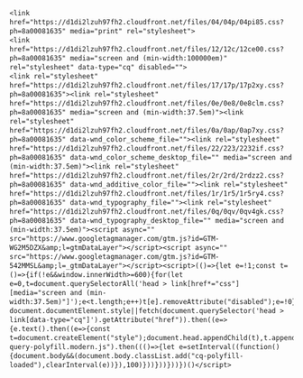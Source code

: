 <html class="js sizes srcset webpalpha webp webp-alpha webp-animation webp-lossless mobile" prefix="og: https://ogp.me/ns#" lang="pt-br"><head><link rel="preconnect" href="https://d1di2lzuh97fh2.cloudfront.net" crossorigin=""><link rel="preconnect" href="https://fonts.gstatic.com" crossorigin=""><meta charset="utf-8"><link rel="icon" href="https://d1di2lzuh97fh2.cloudfront.net/files/2d/2di/2div3h.svg?ph=8a00081635" type="image/svg+xml" sizes="any"><link rel="icon" href="https://d1di2lzuh97fh2.cloudfront.net/files/07/07f/07fzq8.svg?ph=8a00081635" type="image/svg+xml" sizes="16x16"><link rel="icon" href="https://d1di2lzuh97fh2.cloudfront.net/files/1j/1j3/1j3767.ico?ph=8a00081635"><link rel="apple-touch-icon" href="https://d1di2lzuh97fh2.cloudfront.net/files/1j/1j3/1j3767.ico?ph=8a00081635"><link rel="icon" href="https://d1di2lzuh97fh2.cloudfront.net/files/1j/1j3/1j3767.ico?ph=8a00081635">
    <meta http-equiv="X-UA-Compatible" content="IE=edge">
    <title>A barbearia ::Barbearia Sant'anna</title>
    <meta name="viewport" content="width=device-width,initial-scale=1,viewport-fit=cover">
    <meta name="msapplication-tap-highlight" content="no">
    
    <link href="https://d1di2lzuh97fh2.cloudfront.net/files/04/04p/04pi85.css?ph=8a00081635" media="print" rel="stylesheet">
    <link href="https://d1di2lzuh97fh2.cloudfront.net/files/12/12c/12ce00.css?ph=8a00081635" media="screen and (min-width:100000em)" rel="stylesheet" data-type="cq" disabled="">
    <link rel="stylesheet" href="https://d1di2lzuh97fh2.cloudfront.net/files/17/17p/17p2xy.css?ph=8a00081635"><link rel="stylesheet" href="https://d1di2lzuh97fh2.cloudfront.net/files/0e/0e8/0e8clm.css?ph=8a00081635" media="screen and (min-width:37.5em)"><link rel="stylesheet" href="https://d1di2lzuh97fh2.cloudfront.net/files/0a/0ap/0ap7xy.css?ph=8a00081635" data-wnd_color_scheme_file=""><link rel="stylesheet" href="https://d1di2lzuh97fh2.cloudfront.net/files/22/223/2232if.css?ph=8a00081635" data-wnd_color_scheme_desktop_file="" media="screen and (min-width:37.5em)"><link rel="stylesheet" href="https://d1di2lzuh97fh2.cloudfront.net/files/2r/2rd/2rdzz2.css?ph=8a00081635" data-wnd_additive_color_file=""><link rel="stylesheet" href="https://d1di2lzuh97fh2.cloudfront.net/files/1r/1r5/1r5ry4.css?ph=8a00081635" data-wnd_typography_file=""><link rel="stylesheet" href="https://d1di2lzuh97fh2.cloudfront.net/files/0q/0qv/0qv4gk.css?ph=8a00081635" data-wnd_typography_desktop_file="" media="screen and (min-width:37.5em)"><script async="" src="https://www.googletagmanager.com/gtm.js?id=GTM-WG2M5DZX&amp;l=gtmDataLayer"></script><script async="" src="https://www.googletagmanager.com/gtm.js?id=GTM-542MMSL&amp;l=_gtmDataLayer"></script><script>(()=>{let e=!1;const t=()=>{if(!e&&window.innerWidth>=600){for(let e=0,t=document.querySelectorAll('head > link[href*="css"][media="screen and (min-width:37.5em)"]');e<t.length;e++)t[e].removeAttribute("disabled");e=!0}};t(),window.addEventListener("resize",t),"container"in document.documentElement.style||fetch(document.querySelector('head > link[data-type="cq"]').getAttribute("href")).then((e=>{e.text().then((e=>{const t=document.createElement("style");document.head.appendChild(t),t.appendChild(document.createTextNode(e)),import("https://d1di2lzuh97fh2.cloudfront.net/client/js.polyfill/container-query-polyfill.modern.js").then((()=>{let e=setInterval((function(){document.body&&(document.body.classList.add("cq-polyfill-loaded"),clearInterval(e))}),100)}))}))}))})()</script>
<link rel="preload stylesheet" href="https://d1di2lzuh97fh2.cloudfront.net/files/0d/0ds/0dscwu.css?ph=8a00081635" as="style"><meta name="description" content="A Barbearia Sant'anna foi fundada em 2015 na cidade de Brasília, sendo uma barbearia renomada que mescla tradição e modernidade."><meta name="keywords" content=""><meta name="generator" content="Webnode 2"><meta name="apple-mobile-web-app-capable" content="yes"><meta name="apple-mobile-web-app-status-bar-style" content="black"><meta name="format-detection" content="telephone=no">

<!-- Google tag (gtag.js) -->
<script async="" src="https://www.googletagmanager.com/gtag/js?id=AW-11391191408"></script>
<script>
  window.dataLayer = window.dataLayer || [];
  function gtag(){dataLayer.push(arguments);}
  gtag('js', new Date());

  gtag('config', 'AW-11391191408');
</script><meta property="og:url" content="https://www.barbeariadominat.com.br/a-barbearia/"><meta property="og:title" content="A barbearia :: Dominat Studio barbearia"><meta property="og:type" content="article"><meta property="og:description" content="A Dominat Studio foi fundada em 2015 na agitada cidade de São Paulo, sendo uma barbearia renomada que mescla tradição e modernidade."><meta property="og:site_name" content="Dominat Studio barbearia"><meta property="og:image" content="https://d1di2lzuh97fh2.cloudfront.net/files/0b/0b8/700/0b8hnq.jpg?ph=8a00081635"><meta property="og:article:published_time" content="2023-10-27T00:00:00+0200"><meta name="robots" content="index,follow"><link rel="canonical" href="https://www.barbeariadominat.com.br/a-barbearia/"><script>window.checkAndChangeSvgColor=function(c){try{var a=document.getElementById(c);if(a){c=[["border","borderColor"],["outline","outlineColor"],["color","color"]];for(var h,b,d,f=[],e=0,m=c.length;e<m;e++)if(h=window.getComputedStyle(a)[c[e][1]].replace(/\s/g,"").match(/^rgb[a]?\(([0-9]{1,3}),([0-9]{1,3}),([0-9]{1,3})/i)){b="";for(var g=1;3>=g;g++)b+=("0"+parseInt(h[g],10).toString(16)).slice(-2);"0"===b.charAt(0)&&(d=parseInt(b.substr(0,2),16),d=Math.max(16,d),b=d.toString(16)+b.slice(-4));f.push(c[e][0]+"="+b)}if(f.length){var k=a.getAttribute("data-src"),l=k+(0>k.indexOf("?")?"?":"&")+f.join("&");a.src!=l&&(a.src=l,a.outerHTML=a.outerHTML)}}}catch(n){}};</script><script>
		window._gtmDataLayer = window._gtmDataLayer || [];
		(function(w,d,s,l,i){w[l]=w[l]||[];w[l].push({'gtm.start':new Date().getTime(),event:'gtm.js'});
		var f=d.getElementsByTagName(s)[0],j=d.createElement(s),dl=l!='dataLayer'?'&l='+l:'';
		j.async=true;j.src='https://www.googletagmanager.com/gtm.js?id='+i+dl;f.parentNode.insertBefore(j,f);})
		(window,document,'script','_gtmDataLayer','GTM-542MMSL');</script><script>window.gtmDataLayer = window.gtmDataLayer || [];</script><script>
			function gtm(){
				if(arguments[0] === 'event'){ 
					arguments[2]['developer_id.dOWIwNz'] = true;
					
				}
				gtmDataLayer.push(arguments);
			}</script><script>gtm(
			'consent',
			'default', 
			{
				'ad_storage': 'denied',
				'analytics_storage': 'denied',
				'functionality_storage': 'denied',
				'personalization_storage': 'denied',
				'security_storage': 'denied'
			}
		);</script><script>gtm('set', 'developer_id.dOWIwNz', true);</script><script>
			<!-- Google Tag Manager -->
			(function(w,d,s,l,i){
				w[l]=w[l]||[];
				w[l].push({'gtm.start': new Date().getTime(),event:'gtm.js'});
				var f=d.getElementsByTagName(s)[0],j=d.createElement(s),dl=l!='dataLayer'?'&l='+l:'';
				j.async=true;
				j.src='https://www.googletagmanager.com/gtm.js?id='+i+dl;
				f.parentNode.insertBefore(j,f);
			})(window,document,'script','gtmDataLayer','GTM-WG2M5DZX');
			<!-- End Google Tag Manager --></script></head>
<body class="l wt-page l-default l-d-none b-btn-sq b-btn-s-l b-btn-dn b-btn-bw-1 img-d-n img-t-o img-h-z line-solid b-e-ds lbox-d c-s-n hn-tbg wnd-fe mm-mono touched"><!-- Google Tag Manager (noscript) -->
			<noscript>
				<iframe 
					src="https://www.googletagmanager.com/ns.html?id=GTM-WG2M5DZX"
					height="0" 
					width="0" 
					style="display:none;visibility:hidden"
				>
				</iframe>
			</noscript>
			<!-- End Google Tag Manager (noscript) --><noscript>
				<iframe
				 src="https://www.googletagmanager.com/ns.html?id=GTM-542MMSL" 
				 height="0" 
				 width="0" 
				 style="display:none;visibility:hidden"
				 >
				 </iframe>
			</noscript>

<div class="wnd-page l-page cs-gray ac-none t-t-fs-m t-t-fw-m t-t-sp-n t-t-d-n t-s-fs-m t-s-fw-m t-s-sp-n t-s-d-n t-p-fs-m t-p-fw-m t-p-sp-n t-h-fs-m t-h-fw-s t-h-sp-n t-bq-fs-m t-bq-fw-m t-bq-sp-n t-bq-d-q t-btn-fw-l t-nav-fw-l t-pd-fw-l t-nav-tt-n">
    <div class="l-w t cf t-22">
        <div class="l-bg cf">
            <div class="s-bg-l">
                
                
            </div>
        </div>
        <header class="l-h cf">
            <div class="sw cf">
	<div class="sw-c cf"><section data-space="true" class="s s-hn s-hn-slogan wnd-mt-classic wnd-na-c logo-classic sc-none wnd-w-wide wnd-nh-l hn-no-bg sc-m hm-claims menu-default">
	<div class="s-w">
		<div class="s-o">

			<div class="s-bg">
                <div class="s-bg-l">
                    
                    
                </div>
			</div>

			<div class="h-w h-f wnd-fixed">

				<div class="n-l">
					<div class="s-c">
						<div class="logo-block">
							<div class="b b-l logo logo-default logo-nb pt-serif logo-48 wnd-logo-with-text b-ls-l">
	<div class="b-l-c logo-content">
		<a class="b-l-link logo-link" href="/home/">

			

			

			<div class="b-l-br logo-br"></div>

			<div class="b-l-text logo-text-wrapper">
				<div class="b-l-text-w logo-text">
					<span class="b-l-text-c logo-text-cell">Barbearia Sant'anna</span>
				</div>
			</div>

		</a>
	</div>
</div>
							<div class="l-s logo-slogan claim"><span class="sit b claim-default claim-nb wnd-font-size-20 open-sans slogan-21">
	<span class="sit-w"><span class="sit-c">&nbsp; &nbsp; &nbsp; &nbsp; &nbsp; &nbsp; &nbsp; &nbsp; &nbsp; &nbsp; &nbsp; &nbsp;Exelencia e Maestria</span></span>
</span></div>
						</div>
						<div class="cart-and-mobile">
							

                            

							<div id="menu-mobile">
								<a href="#" id="menu-submit"><span></span>Menu</a>
							</div>
						</div>

						<div id="menu-slider">
							<div id="menu-block">
								<nav id="menu" data-align="centered" class="centered" data-type="sliding"><div class="menu-font menu-wrapper">
	<a href="#" class="menu-close" rel="nofollow" title="Close Menu"></a>
	<ul class="level-1">
		<li class="wnd-homepage">
			<a class="menu-item" href="menu.html"><span class="menu-item-text">Início</span></a>
			
		</li><li>
			<a class="menu-item" href="/lista-de-precos/"><span class="menu-item-text">Catálogo</span></a>
			
		</li><li class="wnd-active wnd-active-path">
			<a class="menu-item" href="/a-barbearia/"><span class="menu-item-text">A barbearia</span></a>
			
		</li><li>
			<a class="menu-item" href="/contato/"><span class="menu-item-text">Contato</span></a>
			
		</li><li class="overflowed" style="">
			<a class="menu-item" href="/trabalhe-conosco/"><span class="menu-item-text">Trabalhe conosco</span></a>
			
		</li>
	<li class="more wnd-with-submenu"><a href="#" class="menu-item"><span class="menu-item-text">Mais</span></a><ul class="level-2"><li class="overflowed" style="">
			<a class="menu-item" href="/trabalhe-conosco/"><span class="menu-item-text">Trabalhe conosco</span></a>
			
		</li></ul><a class="mm-arrow mm-down" href="#"></a></li></ul>
	<span class="more-text">Mais</span>
</div></nav>
							</div>
						</div>
					</div>
				</div>

			</div>
		</div>
	</div>
</section></div>
</div>
        </header>
        <main class="l-m cf">
            <div class="sw cf">
	<div class="sw-c cf"><section class="s s-hm s-hm-claims cf sc-m wnd-background-image wnd-w-wide wnd-s-higher wnd-h-50 wnd-nh-l wnd-p-cc hn-no-bg hn-slogan">
	<div class="s-w cf">
		<div class="s-o cf">
			<div class="s-bg">
                <div class="s-bg-l wnd-background-image fx-blur-strong bgpos-top-center bgatt-scroll overlay-black-light">
                    <picture><img src="imgleandro.jpg" width="1920" height="1279" alt="" fetchpriority="high"></picture>
                    
                </div>
			</div>
			<div class="h-c s-c">
				<div class="h-c-b">
					<div class="h-c-b-i">
						<h1 class="claim cf"><span class="sit b claim-borders claim-nb pt-serif claim-32">
	<span class="sit-w"><span class="sit-c">B a r b e a r i a&nbsp;Sant'anna</span></span>
</span></h1>
						<h3 class="claim cf"><span class="sit b claim-default claim-nb pt-serif claim-22">
	<span class="sit-w"><span class="sit-c"></span></span>
</span></h3>
					</div>
				</div>
			</div>
		</div>
	</div>
</section><section class="s s-basic cf sc-d   wnd-w-narrow wnd-s-normal wnd-h-auto">
	<div class="s-w cf">
		<div class="s-o s-fs cf">
			<div class="s-bg cf">
				<div class="s-bg-l">
                    
					
				</div>
			</div>
			<div class="s-c s-fs cf">
				<div class="ez cf wnd-no-cols">
	<div class="ez-c"><div class="b b-text cf">
	<div class="b-c b-text-c b-s b-s-t60 b-s-b60 b-cs cf"><h1><font class="wnd-font-size-70">Sobre a Barbearia Sant'anna</font></h1>

<p>A Barberia foi fundada em 2015 na cidade de Brasília, sendo uma barbearia renomada que mescla tradição e modernidade.</p><p>Destacando-se por suas características distintas, a Barbearia Sant'anna proporciona aos seus clientes a flexibilidade de agendar um horário ou ser atendido por ordem de chegada. Nossa busca é pela excelência, não apenas na qualidade dos cortes, mas também no respeito ao valioso tempo dos nossos clientes. O compromisso com o crescimento e valorização das pessoas representa um dos pilares fundamentais da Barbearia sant'anna. Nossa conduta foi cuidadosamente elaborado com o intuito de evidenciar os princípios que norteiam as iterações da nossa empresa com diversos públicos.</p>
</div>
</div></div>
</div>
			</div>
		</div>
	</div>
</section></div>
</div>
        </main>
        <footer class="l-f cf">
            <div class="sw cf">
	<div class="sw-c cf"><section data-wn-border-element="s-f-border" class="s s-f s-f-basic s-f-simple sc-b   wnd-w-narrow wnd-s-higher">
	<div class="s-w">
		<div class="s-o">
			<div class="s-bg">
                <div class="s-bg-l">
                    
                    
                </div>
			</div>
			<div class="s-c s-f-l-w s-f-border">
				<div class="s-f-l b-s b-s-t0 b-s-b0">
					<div class="s-f-l-c s-f-l-c-first">
						<div class="s-f-cr"><span class="it b link">
	<span class="it-c">Site feito à mão pela equipe "Pf"&nbsp;&nbsp;|&nbsp;&nbsp;Aparado em 2023</span>
</span></div>
						<div class="s-f-sf">
                            <span class="sf b empty">
<span class="sf-content sf-c link"></span>
</span>
                            <span class="sf-cbr link">
    <a href="#" rel="nofollow">Cookies </a>
</span>
                        </div>
					</div>
					<div class="s-f-l-c s-f-l-c-last">
						<div class="s-f-lang lang-select cf">
	
</div>
					</div>
                    <div class="s-f-l-c s-f-l-c-currency">
                        <div class="s-f-ccy ccy-select cf">
	
</div>
                    </div>
				</div>
			</div>
		</div>
	</div>
</section></div>
</div>
        </footer>
    </div>
    
</div>
<section class="cb cb-dark" id="cookiebar" style="display:none;">
	<div class="cb-bar cb-scrollable">
		<div class="cb-bar-c">
			<div class="cb-bar-text">Utilizamos cookies para permitir o funcionamento adequado e a segurança do site, e para oferecer a você a melhor experiência de usuário possível.</div>
			<div class="cb-bar-buttons">
				<button class="cb-button cb-close-basic" data-action="accept-necessary">
					<span class="cb-button-content">Aceitar somente o necessário</span>
				</button>
				<button class="cb-button cb-close-basic" data-action="accept-all">
					<span class="cb-button-content">Aceitar tudo</span>
				</button>
				<button class="cb-button cb-button-text cb-button-popup">
					<span class="cb-button-content"></span>
				</button>
			</div>
		</div>
        <div class="cb-close cb-close-basic" data-action="accept-necessary"></div>
	</div>

	<div class="cb-popup cb-light close">
		<div class="cb-popup-c">
			<div class="cb-popup-head">
				<h3 class="cb-popup-title">Configurações avançadas</h3>
				<p class="cb-popup-text">Personalize suas preferências em relação aos cookies aqui. Ative ou desative as seguintes categorias e salve sua seleção.</p>
			</div>
			<div class="cb-popup-options cb-scrollable">
				<div class="cb-option">
					<input class="cb-option-input" type="checkbox" id="necessary" name="necessary" readonly="readonly" disabled="disabled" checked="checked">
                    <div class="cb-option-checkbox"></div>
                    <label class="cb-option-label" for="necessary">Cookies Essenciais</label>
					<div class="cb-option-text">Os cookies essenciais são fundamentais para o funcionamento seguro e correto de nosso site e para o processo de registro.</div>
				</div><div class="cb-option">
					<input class="cb-option-input" type="checkbox" id="functional" name="functional">
                    <div class="cb-option-checkbox"></div>
                    <label class="cb-option-label" for="functional">Cookies Funcionais</label>
					<div class="cb-option-text">Os cookies funcionais recordam-se de suas preferências em nosso site e permitem sua personalização.</div>
				</div><div class="cb-option">
					<input class="cb-option-input" type="checkbox" id="performance" name="performance">
                    <div class="cb-option-checkbox"></div>
                    <label class="cb-option-label" for="performance">Cookies de Desempenho</label>
					<div class="cb-option-text">Os cookies de desempenho monitoram o desempenho de nosso site.</div>
				</div><div class="cb-option">
					<input class="cb-option-input" type="checkbox" id="marketing" name="marketing">
                    <div class="cb-option-checkbox"></div>
                    <label class="cb-option-label" for="marketing">Cookies de Marketing e Terceiros</label>
					<div class="cb-option-text">Os cookies de marketing nos permitem medir e analisar o desempenho do nosso site.</div>
				</div>
			</div>
			<div class="cb-popup-footer">
				<button class="cb-button cb-save-popup" data-action="advanced-save">
					<span class="cb-button-content">Salvar</span>
				</button>
			</div>
			<div class="cb-close cb-close-popup" data-action="close"></div>
		</div>
	</div>
</section>
<amp-analytics type="gtag" data-credentials="include"> <script type="application/json"> { "vars": { "gtag_id": "AW-11391191408", "config": { "AW-11391191408": { "groups": "default" } } }, "triggers": { } } </script> </amp-analytics>
<script src="https://d1di2lzuh97fh2.cloudfront.net/files/3j/3jq/3jq78r.js?ph=8a00081635" crossorigin="anonymous" type="module"></script><script>document.querySelector(".wnd-fe")&&[...document.querySelectorAll(".c")].forEach((e=>{const t=e.querySelector(".b-text:only-child");t&&""===t.querySelector(".b-text-c").innerText&&e.classList.add("column-empty")}))</script>


<script src="https://d1di2lzuh97fh2.cloudfront.net/client.fe/js.compiled/lang.pt-br.1284.js?ph=8a00081635" crossorigin="anonymous"></script><script src="https://d1di2lzuh97fh2.cloudfront.net/client.fe/js.compiled/compiled.multi.2-1624.js?ph=8a00081635" crossorigin="anonymous"></script><script>var wnd = wnd || {};wnd.$data = {"image_content_items":{"wnd_ThumbnailBlock_1":{"id":"wnd_ThumbnailBlock_1","type":"wnd.pc.ThumbnailBlock"},"wnd_HeaderSection_header_main_304205947":{"id":"wnd_HeaderSection_header_main_304205947","type":"wnd.pc.HeaderSection"},"wnd_ImageBlock_979961350":{"id":"wnd_ImageBlock_979961350","type":"wnd.pc.ImageBlock"},"wnd_Section_text_image_512381197":{"id":"wnd_Section_text_image_512381197","type":"wnd.pc.Section"},"wnd_LogoBlock_105713518":{"id":"wnd_LogoBlock_105713518","type":"wnd.pc.LogoBlock"},"wnd_FooterSection_footer_28665659":{"id":"wnd_FooterSection_footer_28665659","type":"wnd.pc.FooterSection"}},"svg_content_items":{"wnd_ImageBlock_979961350":{"id":"wnd_ImageBlock_979961350","type":"wnd.pc.ImageBlock"},"wnd_LogoBlock_105713518":{"id":"wnd_LogoBlock_105713518","type":"wnd.pc.LogoBlock"}},"content_items":[],"project_info":{"isMultilanguage":false,"isMulticurrency":false,"eshop_tax_enabled":"1","country_code":"br","contact_state":"","eshop_tax_type":"VAT","eshop_discounts":false,"graphQLURL":"https:\/\/barbeariadominat.com.br\/servers\/graphql\/"},"eshopSettings":{"ESHOP_SETTINGS_DISPLAY_PRICE_WITHOUT_VAT":false,"ESHOP_SETTINGS_DISPLAY_ADDITIONAL_VAT":false,"ESHOP_SETTINGS_DISPLAY_SHIPPING_COST":false}};</script><script>wnd.$system = {"fileSystemType":"aws_s3","localFilesPath":"https:\/\/www.barbeariadominat.com.br\/_files\/","awsS3FilesPath":"https:\/\/8a00081635.clvaw-cdnwnd.com\/0d331d3afd3b73024616322c9747760e\/","staticFiles":"https:\/\/d1di2lzuh97fh2.cloudfront.net\/files","isCms":false,"staticCDNServers":["https:\/\/d1di2lzuh97fh2.cloudfront.net\/"],"fileUploadAllowExtension":["jpg","jpeg","jfif","png","gif","bmp","ico","svg","webp","tiff","pdf","doc","docx","ppt","pptx","pps","ppsx","odt","xls","xlsx","txt","rtf","mp3","wma","wav","ogg","amr","flac","m4a","3gp","avi","wmv","mov","mpg","mkv","mp4","mpeg","m4v","swf","gpx","stl","csv","xml","txt","dxf","dwg","iges","igs","step","stp"],"maxUserFormFileLimit":4194304,"frontendLanguage":"pt-br","backendLanguage":"pt-br","frontendLanguageId":"1","page":{"id":200000388,"identifier":"a-barbearia","template":{"id":200000012,"styles":{"typography":"t-22_new","typoTitleSizes":"t-t-fs-m","typoTitleWeights":"t-t-fw-m","typoTitleSpacings":"t-t-sp-n","typoTitleDecorations":"t-t-d-n","typoSubtitleSizes":"t-s-fs-m","typoSubtitleWeights":"t-s-fw-m","typoSubtitleSpacings":"t-s-sp-n","typoSubtitleDecorations":"t-s-d-n","typoParagraphSizes":"t-p-fs-m","typoParagraphWeights":"t-p-fw-m","typoParagraphSpacings":"t-p-sp-n","typoHeadingSizes":"t-h-fs-m","typoHeadingWeights":"t-h-fw-s","typoHeadingSpacings":"t-h-sp-n","typoBlockquoteSizes":"t-bq-fs-m","typoBlockquoteWeights":"t-bq-fw-m","typoBlockquoteSpacings":"t-bq-sp-n","typoBlockquoteDecorations":"t-bq-d-q","scheme":"cs-gray","additiveColor":"ac-none","acHeadings":false,"acSubheadings":false,"acIcons":false,"acOthers":false,"imageStyle":"img-d-n","imageHover":"img-h-z","imageTitle":"img-t-o","buttonStyle":"b-btn-sq","buttonSize":"b-btn-s-l","buttonDecoration":"b-btn-dn","buttonBorders":"b-btn-bw-1","lineStyle":"line-solid","eshopGridItemStyle":"b-e-ds","formStyle":"default","menuType":"","menuStyle":"menu-default","lightboxStyle":"lbox-d","columnSpaces":"c-s-n","sectionWidth":"wnd-w-narrow","sectionSpace":"wnd-s-normal","layoutType":"l-default","layoutDecoration":"l-d-none","background":{"default":null},"backgroundSettings":{"default":""}}},"layout":"default","name":"A barbearia","html_title":"","language":"pt-br","langId":1,"isHomepage":false,"meta_description":"","meta_keywords":"","header_code":"\u003C!-- Google tag (gtag.js) --\u003E\n\u003Cscript async src=\u0022https:\/\/www.googletagmanager.com\/gtag\/js?id=AW-11391191408\u0022\u003E\u003C\/script\u003E\n\u003Cscript\u003E\n  window.dataLayer = window.dataLayer || [];\n  function gtag(){dataLayer.push(arguments);}\n  gtag('js', new Date());\n\n  gtag('config', 'AW-11391191408');\n\u003C\/script\u003E","footer_code":"\u003Camp-analytics type=\u0022gtag\u0022 data-credentials=\u0022include\u0022\u003E \u003Cscript type=\u0022application\/json\u0022\u003E { \u0022vars\u0022: { \u0022gtag_id\u0022: \u0022AW-11391191408\u0022, \u0022config\u0022: { \u0022AW-11391191408\u0022: { \u0022groups\u0022: \u0022default\u0022 } } }, \u0022triggers\u0022: { } } \u003C\/script\u003E \u003C\/amp-analytics\u003E","styles":{"pageBased":{"navline":{"style":{"sectionColor":"sc-none","sectionWidth":"wnd-w-wide","sectionHeight":"wnd-nh-l"}}}},"countFormsEntries":[]},"listingsPrefix":"\/l\/","productPrefix":"\/p\/","cartPrefix":"\/cart\/","checkoutPrefix":"\/checkout\/","searchPrefix":"\/search\/","isCheckout":false,"isEshop":false,"hasBlog":false,"isProductDetail":false,"isListingDetail":false,"listing_page":[],"hasEshopAnalytics":false,"gTagId":null,"gAdsId":null,"format":{"be":{"DATE_TIME":{"mask":"%d\/%m\/%Y %H:%M","regexp":"^(((0?[1-9]|[1,2][0-9]|3[0,1])\\\/(0?[1-9]|1[0-2])\\\/[0-9]{1,4})(( [0-1][0-9]| 2[0-3]):[0-5][0-9])?|(([0-9]{4}(0[1-9]|1[0-2])(0[1-9]|[1,2][0-9]|3[0,1])(0[0-9]|1[0-9]|2[0-3])[0-5][0-9][0-5][0-9])))?$"},"DATE":{"mask":"%d\/%m\/%Y","regexp":"^((0?[1-9]|[1,2][0-9]|3[0,1])\\\/(0?[1-9]|1[0-2])\\\/[0-9]{1,4})$"},"CURRENCY":{"mask":{"point":",","thousands":".","decimals":2,"mask":"%s","zerofill":true}}},"fe":{"DATE_TIME":{"mask":"%d\/%m\/%Y %H:%M","regexp":"^(((0?[1-9]|[1,2][0-9]|3[0,1])\\\/(0?[1-9]|1[0-2])\\\/[0-9]{1,4})(( [0-1][0-9]| 2[0-3]):[0-5][0-9])?|(([0-9]{4}(0[1-9]|1[0-2])(0[1-9]|[1,2][0-9]|3[0,1])(0[0-9]|1[0-9]|2[0-3])[0-5][0-9][0-5][0-9])))?$"},"DATE":{"mask":"%d\/%m\/%Y","regexp":"^((0?[1-9]|[1,2][0-9]|3[0,1])\\\/(0?[1-9]|1[0-2])\\\/[0-9]{1,4})$"},"CURRENCY":{"mask":{"point":",","thousands":".","decimals":2,"mask":"%s","zerofill":true}}}},"e_product":null,"listing_item":null,"feReleasedFeatures":{"eshopPriceDisplaySettings":true,"dualCurrency":false,"HeurekaSatisfactionSurvey":true,"useOnlyDefaultFreeBar":true,"productAvailability":false},"labels":{"dualCurrency.fixedRate":"","invoicesGenerator.W2EshopInvoice.alreadyPayed":"N\u00e3o pague! - J\u00e1 foi pago. Este documento n\u00e4o tem validade fiscal.","invoicesGenerator.W2EshopInvoice.amount":"Quantidade:","invoicesGenerator.W2EshopInvoice.contactInfo":"Dados de contato:","invoicesGenerator.W2EshopInvoice.couponCode":"C\u00f3digo promocional:","invoicesGenerator.W2EshopInvoice.customer":"Cliente:","invoicesGenerator.W2EshopInvoice.dateOfIssue":"Data do comprovante de compra:","invoicesGenerator.W2EshopInvoice.dateOfTaxableSupply":"Data da presta\u00e7\u00e3o:","invoicesGenerator.W2EshopInvoice.dic":"CPF\/CNPJ:","invoicesGenerator.W2EshopInvoice.discount":"Desconto:","invoicesGenerator.W2EshopInvoice.dueDate":"Data de vencimento:","invoicesGenerator.W2EshopInvoice.email":"E-mail:","invoicesGenerator.W2EshopInvoice.filenamePrefix":"Comprovante de compra-","invoicesGenerator.W2EshopInvoice.fiscalCode":"C\u00f3digo fiscal","invoicesGenerator.W2EshopInvoice.freeShipping":"Entrega gr\u00e1tis","invoicesGenerator.W2EshopInvoice.ic":"CPF\/CNPJ:","invoicesGenerator.W2EshopInvoice.invoiceNo":"N\u00b0 do comprovante de compra:","invoicesGenerator.W2EshopInvoice.invoiceNoTaxed":"Comprovante de compra \u2013 N\u00famero do documento","invoicesGenerator.W2EshopInvoice.notVatPayers":"N\u00e3o contribuinte de ICMS\/ISS","invoicesGenerator.W2EshopInvoice.orderNo":"N\u00famero do pedido:","invoicesGenerator.W2EshopInvoice.paymentPrice":"Valor do m\u00e9todo de pagamento","invoicesGenerator.W2EshopInvoice.pec":"PEC:","invoicesGenerator.W2EshopInvoice.phone":"Telefone:","invoicesGenerator.W2EshopInvoice.priceExTax":"Valor sem ICMS\/ISS","invoicesGenerator.W2EshopInvoice.priceIncludingTax":"Valor com ICMS\/ISS","invoicesGenerator.W2EshopInvoice.product":"Produto:","invoicesGenerator.W2EshopInvoice.productNr":"N\u00famero do produto:","invoicesGenerator.W2EshopInvoice.recipientCode":"C\u00f3digo do receptor:","invoicesGenerator.W2EshopInvoice.shippingAddress":"Endere\u00e7o para entrega:","invoicesGenerator.W2EshopInvoice.shippingPrice":"Valor da entrega:","invoicesGenerator.W2EshopInvoice.subtotal":"Subtotal:","invoicesGenerator.W2EshopInvoice.sum":"Total:","invoicesGenerator.W2EshopInvoice.supplier":"Prestador de servi\u00e7os:","invoicesGenerator.W2EshopInvoice.tax":"ICMS\/ISS:","invoicesGenerator.W2EshopInvoice.total":"Total:","invoicesGenerator.W2EshopInvoice.web":"Website:","wnd.es.CheckoutShippingService.correiosDeliveryWithSpecialConditions":"CEP de destino est\u00e1 sujeito a condi\u00e7\u00f5es especiais de entrega pela ECT e ser\u00e1 realizada com o acr\u00e9scimo de at\u00e9 7 dias \u00fateis ao prazo regular.","wnd.es.CheckoutShippingService.correiosWithoutHomeDelivery":"CEP de destino est\u00e1 temporariamente sem entrega domiciliar. A entrega ser\u00e1 efetuada na ag\u00eancia indicada no Aviso de Chegada que ser\u00e1 entregue no endere\u00e7o do destinat\u00e1rio.","wnd.es.ProductEdit.unit.cm":"cm","wnd.es.ProductEdit.unit.floz":"fl oz","wnd.es.ProductEdit.unit.ft":"ft","wnd.es.ProductEdit.unit.ft2":"ft\u00b2","wnd.es.ProductEdit.unit.g":"g","wnd.es.ProductEdit.unit.gal":"gal","wnd.es.ProductEdit.unit.in":"\u2033","wnd.es.ProductEdit.unit.inventoryQuantity":"un.","wnd.es.ProductEdit.unit.inventorySize":"cm","wnd.es.ProductEdit.unit.inventorySize.cm":"cm","wnd.es.ProductEdit.unit.inventorySize.inch":"in","wnd.es.ProductEdit.unit.inventoryWeight":"kg","wnd.es.ProductEdit.unit.inventoryWeight.kg":"kg","wnd.es.ProductEdit.unit.inventoryWeight.lb":"lb","wnd.es.ProductEdit.unit.l":"l","wnd.es.ProductEdit.unit.m":"m","wnd.es.ProductEdit.unit.m2":"m\u00b2","wnd.es.ProductEdit.unit.m3":"m\u00b3","wnd.es.ProductEdit.unit.mg":"mg","wnd.es.ProductEdit.unit.ml":"ml","wnd.es.ProductEdit.unit.mm":"mm","wnd.es.ProductEdit.unit.oz":"oz","wnd.es.ProductEdit.unit.pcs":"pc","wnd.es.ProductEdit.unit.pt":"pt","wnd.es.ProductEdit.unit.qt":"qt","wnd.es.ProductEdit.unit.yd":"yd","wnd.es.ProductList.inventory.outOfStock":"Esgotado","wnd.fe.CheckoutSelectMethodKlarnaPlaygroundItem":"{name} playground test","wnd.fe.CheckoutSelectMethodZasilkovnaItem.change":"Change pick up point","wnd.fe.CheckoutSelectMethodZasilkovnaItem.choose":"Choose your pick up point","wnd.fe.CheckoutSelectMethodZasilkovnaItem.error":"Please select a pick up point","wnd.fe.CheckoutZipField.brInvalid":"Insira um CEP v\u00e1lido em formato XXXXXXXX, por favor.","wnd.fe.CookieBar.message":"Este site usa cookies para fornecer a funcionalidade segura do site e para melhorar a sua experi\u00eancia. Ao utilizar o nosso site, voc\u00ea concorda com a nossa pol\u00edtica de privacidade.","wnd.fe.FeFooter.createWebsite":"Crie seu site gr\u00e1tis!","wnd.fe.FormManager.error.file.notAllowedExtension":"Extens\u00e3o do arquivo \u0022{EXTENSION}\u0022 n\u00e3o \u00e9 permitido.","wnd.fe.FormManager.error.file.required":"Por favor, escolha o arquivo a carregar.","wnd.fe.FormManager.error.file.sizeExceeded":"O tamanho m\u00e1ximo do arquivo carregado \u00e9 {SIZE} MB.","wnd.fe.FormManager.error.userChangePassword":"As senhas n\u00e3o coincidem","wnd.fe.FormManager.error.userLogin.inactiveAccount":"O seu registro ainda n\u00e3o foi aprovado e por isso n\u00e3o \u00e9 poss\u00edvel fazer login.","wnd.fe.FormManager.error.userLogin.invalidLogin":"Login (e-mail) ou senha incorretos!","wnd.fe.FreeBarBlock.buttonText":"Comece agora","wnd.fe.FreeBarBlock.longText":"Este site foi criado com Webnode. \u003Cstrong\u003ECrie um gr\u00e1tis para voc\u00ea tamb\u00e9m!\u003C\/strong\u003E","wnd.fe.ListingData.shortMonthName.Apr":"Abr","wnd.fe.ListingData.shortMonthName.Aug":"Ago","wnd.fe.ListingData.shortMonthName.Dec":"Dez","wnd.fe.ListingData.shortMonthName.Feb":"Fev","wnd.fe.ListingData.shortMonthName.Jan":"Jan","wnd.fe.ListingData.shortMonthName.Jul":"Jul","wnd.fe.ListingData.shortMonthName.Jun":"Jun","wnd.fe.ListingData.shortMonthName.Mar":"Mar","wnd.fe.ListingData.shortMonthName.May":"Maio","wnd.fe.ListingData.shortMonthName.Nov":"Nov","wnd.fe.ListingData.shortMonthName.Oct":"Out","wnd.fe.ListingData.shortMonthName.Sep":"Set","wnd.fe.ShoppingCartManager.count.between2And4":"{COUNT} artigos","wnd.fe.ShoppingCartManager.count.moreThan5":"{COUNT} artigos","wnd.fe.ShoppingCartManager.count.one":"{COUNT} artigo","wnd.fe.ShoppingCartTable.label.itemsInStock":"Only {COUNT} pcs available in stock","wnd.fe.ShoppingCartTable.label.itemsInStock.between2And4":"Apenas {COUNT} uds. dispon\u00edveis no estoque","wnd.fe.ShoppingCartTable.label.itemsInStock.moreThan5":"Apenas {COUNT} uds. dispon\u00edveis no estoque","wnd.fe.ShoppingCartTable.label.itemsInStock.one":"Apenas {COUNT} uds. dispon\u00edveis no estoque","wnd.fe.ShoppingCartTable.label.outOfStock":"Esgotado","wnd.fe.UserBar.logOut":"Sair","wnd.pc.BlogDetailPageZone.next":"Posts mais recentes","wnd.pc.BlogDetailPageZone.previous":"Posts mais antigos","wnd.pc.ContactInfoBlock.placeholder.infoMail":"P. ex. contato@exemplo.com.br","wnd.pc.ContactInfoBlock.placeholder.infoPhone":"P. ex. +55 11 2345 6789","wnd.pc.ContactInfoBlock.placeholder.infoText":"P. ex. Aberto diariamente de 8:00 a 16:00","wnd.pc.CookieBar.button.advancedClose":"Fechar","wnd.pc.CookieBar.button.advancedOpen":"Abrir configura\u00e7\u00f5es avan\u00e7adas","wnd.pc.CookieBar.button.advancedSave":"Salvar","wnd.pc.CookieBar.link.disclosure":"Divulga\u00e7\u00e3o","wnd.pc.CookieBar.title.advanced":"Configura\u00e7\u00f5es avan\u00e7adas","wnd.pc.CookieBar.title.option.functional":"Cookies Funcionais","wnd.pc.CookieBar.title.option.marketing":"Cookies de Marketing e Terceiros","wnd.pc.CookieBar.title.option.necessary":"Cookies Essenciais","wnd.pc.CookieBar.title.option.performance":"Cookies de Desempenho","wnd.pc.CookieBarReopenBlock.text":"Cookies ","wnd.pc.FileBlock.download":"BAIXAR","wnd.pc.FormBlock.action.defaultMessage.text":"O formul\u00e1rio foi submetido com sucesso.","wnd.pc.FormBlock.action.defaultMessage.title":"Obrigado!","wnd.pc.FormBlock.action.invisibleCaptchaInfoText":"Este site est\u00e1 protegido pelo reCAPTCHA e a \u003Clink1\u003EPol\u00edtica de Privacidade\u003C\/link1\u003E e os \u003Clink2\u003ETermos de Servi\u00e7o\u003C\/link2\u003E do Google se aplicam.","wnd.pc.FormBlock.action.submitBlockedDisabledBecauseSiteSecurity":"Este formul\u00e1rio n\u00e3o pode ser submetido (o propriet\u00e1rio da loja bloqueou a sua regi\u00e3o).","wnd.pc.FormBlock.mail.value.no":"N\u00e3o","wnd.pc.FormBlock.mail.value.yes":"Sim","wnd.pc.FreeBarBlock.text":"Desenvolvido por","wnd.pc.ListingDetailPageZone.next":"Pr\u00f3ximo","wnd.pc.ListingDetailPageZone.previous":"Anterior","wnd.pc.ListingItemCopy.namePrefix":"C\u00f3pia de","wnd.pc.Option.defaultText":"Outra op\u00e7\u00e3o","wnd.pc.PageCopy.namePrefix":"C\u00f3pia de","wnd.pc.PhotoGalleryBlock.placeholder.text":"N\u00e3o foram encontradas imagens nesta galeria","wnd.pc.PhotoGalleryBlock.placeholder.title":"Galeria de fotos","wnd.pc.ProductAddToCartBlock.addToCart":"Adicionar ao carrinho","wnd.pc.ProductAvailability.in14Days":"Available in 14 days","wnd.pc.ProductAvailability.in3Days":"Available in 3 days","wnd.pc.ProductAvailability.in7Days":"Available in 7 days","wnd.pc.ProductAvailability.inMonth":"Available in 1 month","wnd.pc.ProductAvailability.inMoreThanMonth":"Available in more than 1 month","wnd.pc.ProductAvailability.inStock":"In stock","wnd.pc.ProductGalleryBlock.placeholder.text":"N\u00e3o foram encontradas imagens nesta galeria de produtos.","wnd.pc.ProductGalleryBlock.placeholder.title":"Galeria de produtos","wnd.pc.ProductItem.button.viewDetail":"P\u00e1gina do produto","wnd.pc.ProductOptionGroupBlock.notSelected":"Nenhuma variante selecionada.","wnd.pc.ProductOutOfStockBlock.label":"Esgotado","wnd.pc.ProductPriceBlock.prefixText":"A partir de ","wnd.pc.ProductPriceBlock.suffixText":"","wnd.pc.ProductPriceExcludingVATBlock.USContent":"pre\u00e7o sem impostos","wnd.pc.ProductPriceExcludingVATBlock.content":"pre\u00e7o com impostos","wnd.pc.ProductShippingInformationBlock.content":"excluindo o valor de entrega","wnd.pc.ProductVATInformationBlock.content":"sem impostos {PRICE}","wnd.pc.ProductsZone.label.collections":"Categorias","wnd.pc.ProductsZone.placeholder.noProductsInCategory":"Esta categoria est\u00e1 vazia. Adicione produtos nela ou selecione outra categoria.","wnd.pc.ProductsZone.placeholder.text":"N\u00e3o h\u00e1 produtos na loja at\u00e9 ao momento. Comece por clicar em \u0022Adicionar produto\u0022.","wnd.pc.ProductsZone.placeholder.title":"Produtos","wnd.pc.ProductsZoneModel.label.allCollections":"Todos os produtos","wnd.pc.SearchBlock.allListingItems":"Todos os blog posts","wnd.pc.SearchBlock.allPages":"Todas as p\u00e1ginas","wnd.pc.SearchBlock.allProducts":"Todos os produtos","wnd.pc.SearchBlock.allResults":"Mostrar todos os resultados","wnd.pc.SearchBlock.iconText":"Procurar","wnd.pc.SearchBlock.inputPlaceholder":"O que voc\u00ea procura?","wnd.pc.SearchBlock.matchInListingItemIdentifier":"Artigo com o termo \u0022{IDENTIFIER}\u0022 na URL","wnd.pc.SearchBlock.matchInPageIdentifier":"Page with the term \u0022{IDENTIFIER}\u0022 in URL","wnd.pc.SearchBlock.noResults":"Nenhum resultado encontrado","wnd.pc.SearchBlock.requestError":"Erro: N\u00e3o \u00e9 poss\u00edvel carregar mais resultados. Por favor, atualize a p\u00e1gina ou \u003Clink1\u003Eclique aqui para tentar novamente\u003C\/link1\u003E.","wnd.pc.SearchResultsZone.emptyResult":"N\u00e3o h\u00e1 resultados correspondentes \u00e0 sua busca. Por favor, procure por outra palavra.","wnd.pc.SearchResultsZone.foundProducts":"Produtos encontrados:","wnd.pc.SearchResultsZone.listingItemsTitle":"Blog posts","wnd.pc.SearchResultsZone.pagesTitle":"P\u00e1ginas","wnd.pc.SearchResultsZone.productsTitle":"Produtos","wnd.pc.SearchResultsZone.title":"Resultados para:","wnd.pc.SectionMsg.name.eshopCategories":"Categorias","wnd.pc.ShoppingCartTable.label.checkout":"Finalizar compra","wnd.pc.ShoppingCartTable.label.checkoutDisabled":"N\u00e3o \u00e9 poss\u00edvel finalizar a compra (n\u00e3o h\u00e1 m\u00e9todos de entrega ou pagamento dispon\u00edveis).","wnd.pc.ShoppingCartTable.label.checkoutDisabledBecauseSiteSecurity":"Este pedido n\u00e3o pode ser enviado (o propriet\u00e1rio da loja bloqueou a sua regi\u00e3o).","wnd.pc.ShoppingCartTable.label.continue":"Continuar comprando","wnd.pc.ShoppingCartTable.label.delete":"Apagar","wnd.pc.ShoppingCartTable.label.item":"Produto","wnd.pc.ShoppingCartTable.label.price":"Valor","wnd.pc.ShoppingCartTable.label.quantity":"Quantidade","wnd.pc.ShoppingCartTable.label.sum":"Total","wnd.pc.ShoppingCartTable.label.totalPrice":"Total","wnd.pc.ShoppingCartTable.placeholder.text":"Navegue pela loja e fa\u00e7a sua escolha!","wnd.pc.ShoppingCartTable.placeholder.title":"O seu carrinho de compras est\u00e1 vazio.","wnd.pc.ShoppingCartTotalPriceExcludingVATBlock.label":"sem imposto","wnd.pc.ShoppingCartTotalPriceInformationBlock.label":"Sem o valor de entrega","wnd.pc.ShoppingCartTotalPriceWithVATBlock.label":"com imposto","wnd.pc.ShoppingCartTotalVATBlock.label":"Taxa de imposto {RATE}%","wnd.pc.SystemFooterBlock.poweredByWebnode":"Desenvolvido por {START_LINK}Webnode{END_LINK}","wnd.pc.UserBar.logoutText":"Sair","wnd.pc.UserChangePasswordFormBlock.invalidRecoveryUrl":"A validade do link para redefinir a sua senha expirou. Para receber um novo link, prossiga \u00e0 p\u00e1gina {START_LINK}Esqueceu sua senha{END_LINK}","wnd.pc.UserRecoveryFormBlock.action.defaultMessage.text":"No e-mail, voc\u00ea encontrar\u00e1 um link que permite alterar a sua senha. Se ainda n\u00e3o o recebeu, verifique a sua caixa de spam.","wnd.pc.UserRecoveryFormBlock.action.defaultMessage.title":"O seu pedido para a altera\u00e7\u00e3o da senha foi enviado.","wnd.pc.UserRegistrationFormBlock.action.defaultMessage.text":"O seu registro est\u00e1 aguardando a aprova\u00e7\u00e3o. Assim que o registro for aprovado, iremos notific\u00e1-lo por e-mail.","wnd.pc.UserRegistrationFormBlock.action.defaultMessage.title":"Obrigado por se registrar no nosso site.","wnd.pc.UserRegistrationFormBlock.action.successfulRegistrationMessage.text":"Seu registro foi bem sucedido e agora voc\u00ea pode logar nas p\u00e1ginas privadas deste site.","wnd.pm.AddNewPagePattern.onlineStore":"Loja online","wnd.ps.CookieBarSettingsForm.default.advancedMainText":"Personalize suas prefer\u00eancias em rela\u00e7\u00e3o aos cookies aqui. Ative ou desative as seguintes categorias e salve sua sele\u00e7\u00e3o.","wnd.ps.CookieBarSettingsForm.default.captionAcceptAll":"Aceitar tudo","wnd.ps.CookieBarSettingsForm.default.captionAcceptNecessary":"Aceitar somente o necess\u00e1rio","wnd.ps.CookieBarSettingsForm.default.mainText":"Utilizamos cookies para permitir o funcionamento adequado e a seguran\u00e7a do site, e para oferecer a voc\u00ea a melhor experi\u00eancia de usu\u00e1rio poss\u00edvel."},"fontSubset":null};</script><script>wnd.trackerConfig = {
					events: {"error":{"name":"Error"},"publish":{"name":"Publish page"},"open_premium_popup":{"name":"Open premium popup"},"upgrade_your_plan":{"name":"Upgrade your plan"},"ml_lock_page":{"name":"Lock access to page"},"ml_unlock_page":{"name":"Unlock access to page"},"ml_start_add_page_member_area":{"name":"Start - add page Member Area"},"ml_end_add_page_member_area":{"name":"End - add page Member Area"},"ml_show_activation_popup":{"name":"Show activation popup"},"ml_activation":{"name":"Member Login Activation"},"ml_deactivation":{"name":"Member Login Deactivation"},"ml_enable_require_approval":{"name":"Enable approve registration manually"},"ml_disable_require_approval":{"name":"Disable approve registration manually"},"ml_fe_member_registration":{"name":"Member Registration on FE"},"ml_fe_member_login":{"name":"Login Member"},"ml_fe_member_recovery":{"name":"Sent recovery email"},"ml_fe_member_change_password":{"name":"Change Password"},"undoredo_click_undo":{"name":"Undo\/Redo - click Undo"},"undoredo_click_redo":{"name":"Undo\/Redo - click Redo"},"add_page":{"name":"Page adding completed"},"change_page_order":{"name":"Change of page order"},"delete_page":{"name":"Page deleted"},"background_options_change":{"name":"Background setting completed"},"add_content":{"name":"Content adding completed"},"delete_content":{"name":"Content deleting completed"},"change_text":{"name":"Editing of text completed"},"add_image":{"name":"Image adding completed"},"add_photo":{"name":"Adding photo to galery completed"},"change_logo":{"name":"Logo changing completed"},"open_pages":{"name":"Open Pages"},"show_page_cms":{"name":"Show Page - CMS"},"new_section":{"name":"New section completed"},"delete_section":{"name":"Section deleting completed"},"add_video":{"name":"Video adding completed"},"add_maps":{"name":"Maps adding completed"},"add_button":{"name":"Button adding completed"},"add_file":{"name":"File adding completed"},"add_hr":{"name":"Horizontal line adding completed"},"delete_cell":{"name":"Cell deleting completed"},"delete_microtemplate":{"name":"Microtemplate deleting completed"},"add_blog_page":{"name":"Blog page adding completed"},"new_blog_post":{"name":"New blog post created"},"new_blog_recent_posts":{"name":"Blog recent posts list created"},"e_show_products_popup":{"name":"Show products popup"},"e_show_add_product":{"name":"Show add product popup"},"e_show_edit_product":{"name":"Show edit product popup"},"e_show_collections_popup":{"name":"Show collections manager popup"},"e_show_eshop_settings":{"name":"Show eshop settings popup"},"e_add_product":{"name":"Add product"},"e_edit_product":{"name":"Edit product"},"e_remove_product":{"name":"Remove product"},"e_bulk_show":{"name":"Bulk show products"},"e_bulk_hide":{"name":"Bulk hide products"},"e_bulk_remove":{"name":"Bulk remove products"},"e_move_product":{"name":"Order products"},"e_add_collection":{"name":"Add collection"},"e_rename_collection":{"name":"Rename collection"},"e_remove_collection":{"name":"Remove collection"},"e_add_product_to_collection":{"name":"Assign product to collection"},"e_remove_product_from_collection":{"name":"Unassign product from collection"},"e_move_collection":{"name":"Order collections"},"e_add_products_page":{"name":"Add products page"},"e_add_procucts_section":{"name":"Add products list section"},"e_add_products_content":{"name":"Add products list content block"},"e_change_products_zone_style":{"name":"Change style in products list"},"e_change_products_zone_collection":{"name":"Change collection in products list"},"e_show_products_zone_collection_filter":{"name":"Show collection filter in products list"},"e_hide_products_zone_collection_filter":{"name":"Hide collection filter in products list"},"e_show_product_detail_page":{"name":"Show product detail page"},"e_add_to_cart":{"name":"Add product to cart"},"e_remove_from_cart":{"name":"Remove product from cart"},"e_checkout_step":{"name":"From cart to checkout"},"e_finish_checkout":{"name":"Finish order"},"welcome_window_play_video":{"name":"Welcome window - play video"},"e_import_file":{"name":"Eshop - products import - file info"},"e_import_upload_time":{"name":"Eshop - products import - upload file duration"},"e_import_result":{"name":"Eshop - products import result"},"e_import_error":{"name":"Eshop - products import - errors"},"e_promo_blogpost":{"name":"Eshop promo - blogpost"},"e_promo_activate":{"name":"Eshop promo - activate"},"e_settings_activate":{"name":"Online store - activate"},"e_promo_hide":{"name":"Eshop promo - close"},"e_activation_popup_step":{"name":"Eshop activation popup - step"},"e_activation_popup_activate":{"name":"Eshop activation popup - activate"},"e_activation_popup_hide":{"name":"Eshop activation popup - close"},"e_deactivation":{"name":"Eshop deactivation"},"e_reactivation":{"name":"Eshop reactivation"},"e_variant_create_first":{"name":"Eshop - variants - add first variant"},"e_variant_add_option_row":{"name":"Eshop - variants - add option row"},"e_variant_remove_option_row":{"name":"Eshop - variants - remove option row"},"e_variant_activate_edit":{"name":"Eshop - variants - activate edit"},"e_variant_deactivate_edit":{"name":"Eshop - variants - deactivate edit"},"move_block_popup":{"name":"Move block - show popup"},"move_block_start":{"name":"Move block - start"},"publish_window":{"name":"Publish window"},"welcome_window_video":{"name":"Video welcome window"},"cookiebar_show":{"name":"Cookiebar was shown"},"cookiebar_accept_all":{"name":"User accepted all cookies"},"cookiebar_accept_necessary":{"name":"User accepted necessary cookies"}},
					data: {"user":{"u":0,"p":47856878,"lc":"BR","t":"1"},"action":{"identifier":"","name":"","category":"project","platform":"WND2","version":"2-1624_2-1624"},"browser":{"url":"https:\/\/www.barbeariadominat.com.br\/a-barbearia\/","ua":"Mozilla\/5.0 (Linux; Android 10; K) AppleWebKit\/537.36 (KHTML, like Gecko) Chrome\/120.0.0.0 Mobile Safari\/537.36","referer_url":"https:\/\/www.barbeariadominat.com.br\/lista-de-precos\/?gclid=Cj0KCQiAm4WsBhCiARIsAEJIEzVnY_24GVulR2hc-nMTVsPKvk6-2AwBN8vRcGEA-RaMQikOpxq7VEoaAqyUEALw_wcB","resolution":"","ip":"170.233.35.223"}},
					urlPrefix: "https://events.webnode.com/projects/-/events/",
					collection: "PROD",
				}</script>

</body></html>
